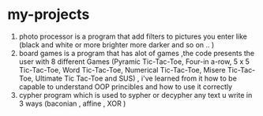 # my-projects
1) photo processor is a program that add filters to pictures you enter like (black and white or more brighter more darker and so on .. )
2) board games is a program that has alot of games ,the code presents the user with 8 different Games (Pyramic Tic-Tac-Toe, Four-in
a-row, 5 x 5 Tic-Tac-Toe, Word Tic-Tac-Toe, Numerical Tic-Tac-Toe, Misere Tic-Tac-Toe, Ultimate Tic
Tac-Toe and SUS) , i've learned from it how to be capable to understand OOP princibles and how to use it correctly
3) cypher program which is used to sypher or decypher any text u write in 3 ways (baconian , affine , XOR )
